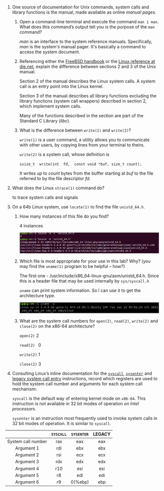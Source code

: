 1. One source of documentation for Unix commands, system calls and library functions is the manual, made available as online *manual pages*.

   1. Open a command-line terminal and execute the command `man 1 man`. What does this command’s output tell you is the purpose of the `man` command?

      *man* is an interface to the system reference manuals. Specifically, *man* is  the  system's  manual pager. It's basically a command to access the system document.

      

   2. Referencing either the [FreeBSD handbook](https://www.freebsd.org/doc/en_US.ISO8859-1/books/handbook/basics-more-information.html) or the [Linux reference at die.net](https://linux.die.net/man), explain the difference between sections 2 and 3 of the Unix manual.

      Section 2 of the manual describes the Linux system calls. A system call is an entry point into the Linux kernel.

      Section 3 of the manual describes all library functions excluding the library functions (system call wrappers) described in section 2, which implement system calls.

      Many of the functions described in the section are part of the Standard C Library (*libc*).

      

   3. What is the difference between `write(1)` and `write(2)`?

      `write(1)` is a user command, a utility allows you to communicate with other users, by copying lines from  your terminal to theirs.

      `write(2)` is a system call, whose definition is 

      `ssize_t  write(int  fd,  const void *buf, size_t count);`

      It writes up to *count* bytes from the buffer starting  at  *buf* to the file referred to by the file descriptor *fd*.

      

2. What does the Linux `strace(1)` command do?

   to trace system calls and signals

   

3. On a 64b Linux system, use `locate(1)` to find the file `unistd_64.h`.

   1. How many instances of this file do you find?

      4 instances

      ![image-20210130150913755](.\figures\image-20210130150913755.png)

   2. Which file is most appropriate for your use in this lab? Why? (you may find the `uname(1)` program to be helpful – how?)

      The first one - /usr/include/x86_64-linux-gnu/asm/unistd_64.h. Since this is a header file that may be used internally by `sys/syscall.h`

      `uname` can print system information. So I can use it to get the architecture type.

      ![image-20210130154103910](.\figures\image-20210130154103910.png)

      

   3. What are the system call numbers for `open(2)`, `read(2)`, `write(2)` and `close(2)` on the x86-64 architecture?

      `open(2)`  2

      `read(2) ` 0

      `write(2)` 1

      `close(2)` 3

      

4. Consulting Linux’s inline documentation for the [`syscall`](https://github.com/torvalds/linux/blob/master/arch/x86/entry/entry_64.S#L107), [`sysenter`](https://github.com/torvalds/linux/blob/master/arch/x86/entry/entry_32.S#L882) and [legacy system call entry](https://github.com/torvalds/linux/blob/master/arch/x86/entry/entry_32.S#L1044) instructions, record which registers are used to hold the system call number and arguments for each system call mechanism:

   `syscall` is the default way of entering kernel mode on `x86-64`. This instruction is not available in 32 bit modes of operation *on Intel processors*.

   `sysenter` is an instruction most frequently used to invoke system calls in 32 bit modes of operation. It is similar to `syscall`.

|                    | `SYSCALL` | `SYSENTER` | LEGACY |
| :----------------: | :-------: | :--------: | :----: |
| System call number |    rax    |    eax     |  eax   |
|     Argument 1     |    rdi    |    ebx     |  ebx   |
|     Argument 2     |    rsi    |    ecx     |  ecx   |
|     Argument 3     |    rdx    |    edx     |  edx   |
|     Argument 4     |    r10    |    esi     |  esi   |
|     Argument 5     |    r8     |    edi     |  edi   |
|     Argument 6     |    r9     |  0(%ebp)   |  ebp   |